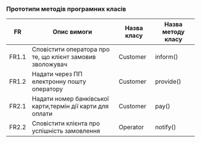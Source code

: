 ### Прототипи методів програмних класів

|  FR  |               Опис вимоги               | Назва класу | Назва методу класу |
|  --  | --------------------------------------- | ----------- | ------------------ |
| FR1.1 | Сповістити оператора про те, що клієнт замовив зволожувач |Customer | inform() |
| FR1.2 | Надати через ПП електронну пошту оператору | Customer | provide() |
| FR2.1 | Надати номер банківської карти,термін дії карти для оплати | Customer | pay() |
| FR2.2 | Сповістити клієнта про успішність замовлення | Operator | notify() |
